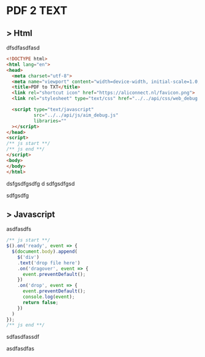 # PDF 2 TEXT

## > Html
dfsdfasdfasd
```html
<!DOCTYPE html>
<html lang="en">
<head>
  <meta charset="utf-8">
  <meta name="viewport" content="width=device-width, initial-scale=1.0, shrink-to-fit=no">
  <title>PDF to TXT</title>
  <link rel="shortcut icon" href="https://aliconnect.nl/favicon.png">
  <link rel="stylesheet" type="text/css" href="../../api/css/web_debug.css">

  <script type="text/javascript"
          src="../../api/js/aim_debug.js"
          libraries=""
  ></script>
</head>
<script>
/** js start **/
/** js end **/
</script>
<body>
</body>
</html>
```

dsfgsdfgsdfg
d
sdfgsdfgsd

sdfgsdfg


## > Javascript

asdfasdfs
```js
/** js start **/
$().on('ready', event => {
  $(document.body).append(
    $('div')
    .text('drop file here')
    .on('dragover', event => {
      event.preventDefault();
    })
    .on('drop', event => {
      event.preventDefault();
      console.log(event);
      return false;
    })
  )
});
/** js end **/
```

sdfasdfassdf



asdfasdfas
